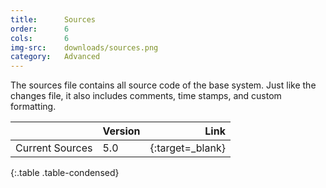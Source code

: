 ```yaml
---
title:      Sources
order:      6
cols:       6
img-src:    downloads/sources.png
category:   Advanced
---
```

The sources file contains all source code of the base system. Just like the changes file, it also includes comments, time stamps, and custom formatting.

|                   | Version | Link                                                      |
| ----------------- |:------- | ---------------------------------------------------------:|
| Current Sources  | 5.0     | [<i class="fa fa-download"></i>][sources]{:target=_blank} |
{:.table .table-condensed}

[sources]: https://files.squeak.org/sources_files/SqueakV50.sources.gz
